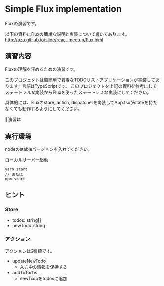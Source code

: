 # Simple Flux implementation

Fluxの演習です。

以下の資料にFluxの簡単な説明と実装について書いてあります。
http://azu.github.io/slide/react-meetup/flux.html

## 演習内容
Fluxの理解を深めるための演習です。

このプロジェクトは超簡単で質素なTODOリストアプリケーションが実装してあります。言語はTypeScriptです。
このプロジェクトを上記の資料を参考にしてステートフルな実装からFluxを使ったステートレスな実装にしてください。

具体的には、Fluxのstore, action, dispatcherを実装してApp.tsxがstateを持たなくても動作するようにしてください。

演習は

## 実行環境
nodeのstableバージョンを入れてください。

ローカルサーバー起動

```
yarn start
// または
npm start
```

## ヒント
### Store
- todos: string[]
- newTodo: string

### アクション
アクションは2種類です。
- updateNewTodo
  - 入力中の情報を保持する
- addToTodos
  - newTodoをtodosに追加
